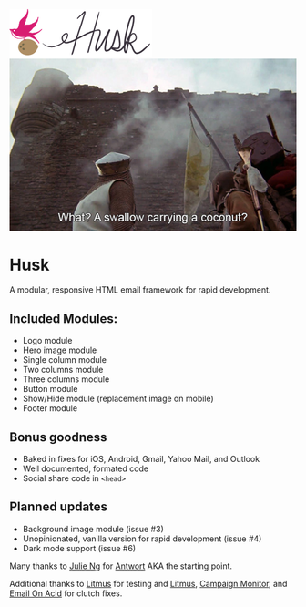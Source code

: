 [![Husk: a modular and responsive HTML email framework](https://raw.githubusercontent.com/anseltaft/husk/master/images/logo.png)](https://github.com/anseltaft/husk)
![Husk's hero image](https://raw.githubusercontent.com/anseltaft/husk/master/images/hero.jpg)
# Husk
A modular, responsive HTML email framework for rapid development.
## Included Modules:
* Logo module
* Hero image module
* Single column module
* Two columns module
* Three columns module
* Button module
* Show/Hide module (replacement image on mobile)
* Footer module

## Bonus goodness
* Baked in fixes for iOS, Android, Gmail, Yahoo Mail, and Outlook
* Well documented, formated code
* Social share code in `<head>`

## Planned updates
* Background image module (issue #3)
* Unopinionated, vanilla version for rapid development (issue #4)
* Dark mode support (issue #6)

Many thanks to [Julie Ng](https://julie.io/) for [Antwort](https://github.com/InterNations/antwort) AKA the starting point.

Additional thanks to [Litmus](https://www.litmus.com/) for testing and [Litmus](https://www.litmus.com/), [Campaign Monitor](https://www.campaignmonitor.com/), and [Email On Acid](https://www.emailonacid.com/) for clutch fixes.
